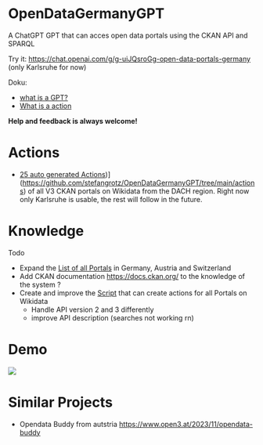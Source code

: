 # OpenDataGermanyGPT
A ChatGPT GPT that can acces open data portals using the CKAN API and SPARQL

Try it: https://chat.openai.com/g/g-uiJQsroGg-open-data-portals-germany 
(only Karlsruhe for now)

Doku:
* [what is a GPT?](https://openai.com/blog/introducing-gpts)
* [ What is a action](https://platform.openai.com/docs/actions)

**Help and feedback is always welcome!**

# Actions
* [25 auto generated Actions](https://github.com/stefangrotz/OpenDataGermanyGPT/tree/main/actions))](https://github.com/stefangrotz/OpenDataGermanyGPT/tree/main/actions) of all V3 CKAN portals on Wikidata from the DACH region. Right now only Karlsruhe is usable, the rest will follow in the future.

# Knowledge
Todo
* Expand the [List of all Portals](https://github.com/stefangrotz/OpenDataGermanyGPT/blob/main/knowledge/portals.md) in Germany, Austria and Switzerland
* Add CKAN documentation https://docs.ckan.org/ to the knowledge of the system ?
* Create and improve the [Script](https://github.com/stefangrotz/OpenDataGermanyGPT/blob/main/actions/create-api-files.py) that can create actions for all Portals on Wikidata
    * Handle API version 2 and 3 differently
    * improve API description (searches not working rn)

# Demo

![](opendata-ka.gif)


# Similar Projects
* Opendata Buddy from autstria https://www.open3.at/2023/11/opendata-buddy
